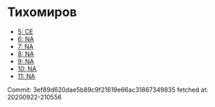 # Тихомиров
- [5: CE](5.md)
- [6: NA](6.md)
- [7: NA](7.md)
- [8: NA](8.md)
- [9: NA](9.md)
- [10: NA](10.md)
- [11: NA](11.md)

Commit: 3ef89d620dae5b89c9f21619e66ac31867349835
 fetched at: 20200922-210556
